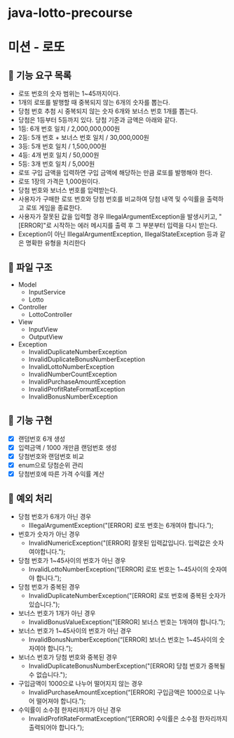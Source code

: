 # java-lotto-precourse

# 미션 - 로또

## 🚀 기능 요구 목록
- 로또 번호의 숫자 범위는 1~45까지이다.
- 1개의 로또를 발행할 때 중복되지 않는 6개의 숫자를 뽑는다.
- 당첨 번호 추첨 시 중복되지 않는 숫자 6개와 보너스 번호 1개를 뽑는다.
- 당첨은 1등부터 5등까지 있다. 당첨 기준과 금액은 아래와 같다.
- 1등: 6개 번호 일치 / 2,000,000,000원
- 2등: 5개 번호 + 보너스 번호 일치 / 30,000,000원
- 3등: 5개 번호 일치 / 1,500,000원
- 4등: 4개 번호 일치 / 50,000원
- 5등: 3개 번호 일치 / 5,000원
- 로또 구입 금액을 입력하면 구입 금액에 해당하는 만큼 로또를 발행해야 한다.
- 로또 1장의 가격은 1,000원이다.
- 당첨 번호와 보너스 번호를 입력받는다.
- 사용자가 구매한 로또 번호와 당첨 번호를 비교하여 당첨 내역 및 수익률을 출력하고 로또 게임을 종료한다.
- 사용자가 잘못된 값을 입력할 경우 IllegalArgumentException을 발생시키고, "[ERROR]"로 시작하는 에러 메시지를 출력 후 그 부분부터 입력을 다시 받는다.
- Exception이 아닌 IllegalArgumentException, IllegalStateException 등과 같은 명확한 유형을 처리한다

## 🚀 파일 구조
- Model
    - InputService
    - Lotto
- Controller
    - LottoController
- View
    - InputView
    - OutputView
- Exception
    - InvalidDuplicateNumberException
    - InvalidDuplicateBonusNumberException
    - InvalidLottoNumberException
    - InvalidNumberCountException
    - InvalidPurchaseAmountException
    - InvalidProfitRateFormatException
    - InvalidBonusNumberException

## 🚀 기능 구현
- [x] 랜덤번호 6개 생성
- [x] 입력금액 / 1000 개만큼 랜덤번호 생성
- [x] 당첨번호와 랜덤번호 비교
- [x] enum으로 당첨순위 관리
- [x] 당첨번호에 따른 가격 수익률 계산

## 🚀 예외 처리
- 당첨 번호가 6개가 아닌 경우
    - IllegalArgumentException("[ERROR] 로또 번호는 6개여야 합니다.”);
- 번호가 숫자가 아닌 경우
    - InvalidNumericException("[ERROR] 잘못된 입력값입니다. 입력값은 숫자여야합니다."); 
- 당첨 번호가 1~45사이의 번호가 아닌 경우
    - InvalidLottoNumberException(“[ERROR] 로또 번호는 1~45사이의 숫자여야 합니다.”); 
- 당첨 번호가 중복된 경우
    - InvalidDuplicateNumberException("[ERROR] 로또 번호에 중복된 숫자가 있습니다."); 
- 보너스 번호가 1개가 아닌 경우
    - InvalidBonusValueException("[ERROR] 보너스 번호는 1개여야 합니다.”);
- 보너스 번호가 1~45사이의 번호가 아닌 경우
    - InvalidBonusNumberException(“[ERROR] 보너스 번호는 1~45사이의 숫자여야 합니다.”);
- 보너스 번호가 당첨 번호와 중복된 경우
    - InvalidDuplicateBonusNumberException("[ERROR] 당첨 번호가 중복될 수 없습니다.");
- 구입금액이 1000으로 나누어 떨어지지 않는 경우
    - InvalidPurchaseAmountException(“[ERROR] 구입금액은 1000으로 나누어 떨어져야 합니다.”);
- 수익률이 소수점 한자리까지가 아닌 경우
    - InvalidProfitRateFormatException(“[ERROR] 수익률은 소수점 한자리까지 출력되어야 합니다.”);
